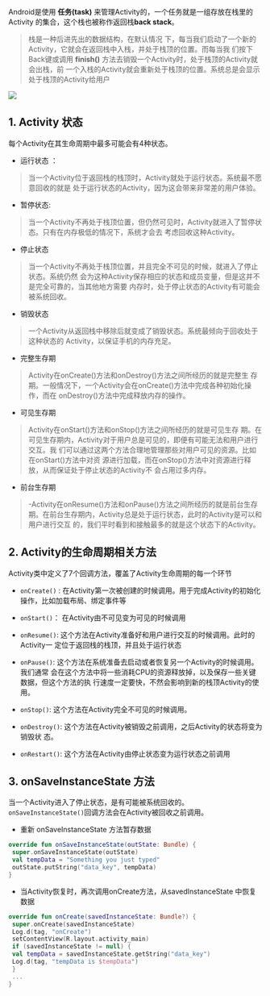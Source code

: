 
Android是使用 **任务(task)** 来管理Activity的，一个任务就是一组存放在栈里的Activity 的集合，这个栈也被称作返回栈**back stack**。

> 栈是一种后进先出的数据结构，在默认情况 下，每当我们启动了一个新的Activity，它就会在返回栈中入栈，并处于栈顶的位置。而每当我 们按下Back键或调用 **finish()** 方法去销毁一个Activity时，处于栈顶的Activity就会出栈，前 一个入栈的Activity就会重新处于栈顶的位置。系统总是会显示处于栈顶的Activity给用户


![](https://pic.existorlive.cn//202501150115315.png)
## 1. Activity 状态

每个Activity在其生命周期中最多可能会有4种状态。 

- 运行状态 ：
> 当一个Activity位于返回栈的栈顶时，Activity就处于运行状态。系统最不愿意回收的就是 处于运行状态的Activity，因为这会带来非常差的用户体验。

- 暂停状态:

> 当一个Activity不再处于栈顶位置，但仍然可见时，Activity就进入了暂停状态。只有在内存极低的情况下，系统才会去 考虑回收这种Activity。

- 停止状态

> 当一个Activity不再处于栈顶位置，并且完全不可见的时候，就进入了停止状态。系统仍然 会为这种Activity保存相应的状态和成员变量，但是这并不是完全可靠的，当其他地方需要 内存时，处于停止状态的Activity有可能会被系统回收。

- 销毁状态

> 一个Activity从返回栈中移除后就变成了销毁状态。系统最倾向于回收处于这种状态的 Activity，以保证手机的内存充足。


- 完整生存期
> Activity在onCreate()方法和onDestroy()方法之间所经历的就是完整生 存期。一般情况下，一个Activity会在onCreate()方法中完成各种初始化操作，而在 onDestroy()方法中完成释放内存的操作。 
- 可见生存期
> Activity在onStart()方法和onStop()方法之间所经历的就是可见生存 期。在可见生存期内，Activity对于用户总是可见的，即便有可能无法和用户进行交互。我 们可以通过这两个方法合理地管理那些对用户可见的资源。比如在onStart()方法中对资 源进行加载，而在onStop()方法中对资源进行释放，从而保证处于停止状态的Activity不 会占用过多内存。
> 
- 前台生存期
> -Activity在onResume()方法和onPause()方法之间所经历的就是前台生存 期。在前台生存期内，Activity总是处于运行状态，此时的Activity是可以和用户进行交互 的，我们平时看到和接触最多的就是这个状态下的Activity。

## 2.  Activity的生命周期相关方法

Activity类中定义了7个回调方法，覆盖了Activity生命周期的每一个环节 

- `onCreate()` :  在Activity第一次被创建的时候调用。用于完成Activity的初始化操作，比如加载布局、绑定事件等

- `onStart()`： 在Activity由不可见变为可见的时候调用

- `onResume()`: 这个方法在Activity准备好和用户进行交互的时候调用。此时的Activity一 定位于返回栈的栈顶，并且处于运行状态

- `onPause()`:  这个方法在系统准备去启动或者恢复另一个Activity的时候调用。我们通常 会在这个方法中将一些消耗CPU的资源释放掉，以及保存一些关键数据，但这个方法的执 行速度一定要快，不然会影响到新的栈顶Activity的使用。

-  `onStop()`: 这个方法在Activity完全不可见的时候调用。

- `onDestroy()`: 这个方法在Activity被销毁之前调用，之后Activity的状态将变为销毁状 态。
- `onRestart()`: 这个方法在Activity由停止状态变为运行状态之前调用


## 3.  onSaveInstanceState 方法 

当一个Activity进入了停止状态，是有可能被系统回收的。 `onSaveInstanceState()`回调方法会在Activity被回收之前调用。

- 重新 onSaveInstanceState 方法暂存数据
```kotlin
override fun onSaveInstanceState(outState: Bundle) {
 super.onSaveInstanceState(outState)
 val tempData = "Something you just typed"
 outState.putString("data_key", tempData)
}
```

- 当Activity恢复时，再次调用onCreate方法，从savedInstanceState 中恢复数据
```kotlin 
override fun onCreate(savedInstanceState: Bundle?) {
 super.onCreate(savedInstanceState)
 Log.d(tag, "onCreate")
 setContentView(R.layout.activity_main)
 if (savedInstanceState != null) {
 val tempData = savedInstanceState.getString("data_key")
 Log.d(tag, "tempData is $tempData")
 }
 ...
}
```